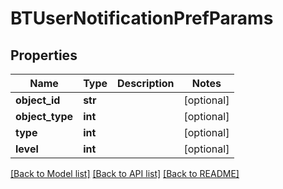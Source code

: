 # BTUserNotificationPrefParams

## Properties
Name | Type | Description | Notes
------------ | ------------- | ------------- | -------------
**object_id** | **str** |  | [optional] 
**object_type** | **int** |  | [optional] 
**type** | **int** |  | [optional] 
**level** | **int** |  | [optional] 

[[Back to Model list]](../README.md#documentation-for-models) [[Back to API list]](../README.md#documentation-for-api-endpoints) [[Back to README]](../README.md)


